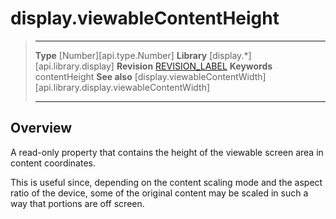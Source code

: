 
# display.viewableContentHeight

> --------------------- ------------------------------------------------------------------------------------------
> __Type__              [Number][api.type.Number]
> __Library__           [display.*][api.library.display]
> __Revision__          [REVISION_LABEL](REVISION_URL)
> __Keywords__          contentHeight
> __See also__          [display.viewableContentWidth][api.library.display.viewableContentWidth]
> --------------------- ------------------------------------------------------------------------------------------

## Overview

A read-only property that contains the height of the viewable screen area in content coordinates. 

This is useful since, depending on the content scaling mode and the aspect ratio of the device, some of the original content may be scaled in such a way that portions are off screen.